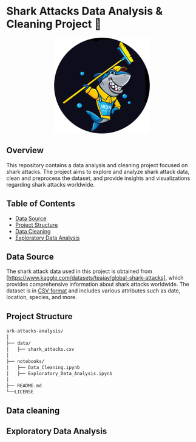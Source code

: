 # Shark Attacks Data Analysis & Cleaning Project 🦈

<p align="center">
  <img src="/static/header-circle.png" width="50%" />
</p>


## Overview

This repository contains a data analysis and cleaning project focused on shark attacks. The project aims to explore and analyze shark attack data, clean and preprocess the dataset, and provide insights and visualizations regarding shark attacks worldwide.

## Table of Contents

- [Data Source](#data-source)
- [Project Structure](#project-structure)
- [Data Cleaning](#data-cleaning)
- [Exploratory Data Analysis](#exploratory-data-analysis)

## Data Source<a id="data-source"></a>

The shark attack data used in this project is obtained from [https://www.kaggle.com/datasets/teajay/global-shark-attacks], which provides comprehensive information about shark attacks worldwide. The dataset is in [CSV format](data/shark_attacks.csv) and includes various attributes such as date, location, species, and more.

## Project Structure<a id="project-structure"></a>

```plaintext
ark-attacks-analysis/
│
├── data/
│   ├── shark_attacks.csv
│
├── notebooks/
│   ├── Data_Cleaning.ipynb
│   ├── Exploratory_Data_Analysis.ipynb
│
├── README.md
└──LICENSE
```
## Data cleaning<a id="data-cleaning"></a>
## Exploratory Data Analysis<a id="exploratory-data-analysis"></a>

